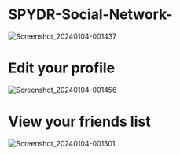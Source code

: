 # SPYDR-Social-Network-
![Screenshot_20240104-001437](https://github.com/taurusloathe/SPYDR-Social-Network-/assets/110080228/f59b8789-d54b-462c-bbb0-8b2782ecf280)
# Edit your profile 
![Screenshot_20240104-001456](https://github.com/taurusloathe/SPYDR-Social-Network-/assets/110080228/b492aaec-0e76-48dc-9c82-b9c1e3faeb3a)
# View your friends list
![Screenshot_20240104-001501](https://github.com/taurusloathe/SPYDR-Social-Network-/assets/110080228/72582303-262b-4a32-b0de-8ce43dafcd28)
